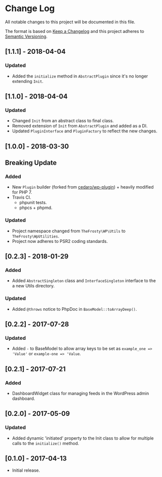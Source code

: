 # Change Log
All notable changes to this project will be documented in this file.

The format is based on [Keep a Changelog](http://keepachangelog.com/)
and this project adheres to [Semantic Versioning](http://semver.org/).

## [1.1.1] - 2018-04-04
### Updated
- Added the `initialize` method in `AbstractPlugin` since it's no longer extending `Init`.

## [1.1.0] - 2018-04-04
### Updated
- Changed `Init` from an abstract class to final class.
- Removed extension of `Init` from `AbstractPlugin` and added as a DI.
- Updated `PluginInterface` and `PluginFactory` to reflect the new changes.

## [1.0.0] - 2018-03-30
## Breaking Update
### Added
- New `Plugin` builder (forked from [cedaro/wp-plugin](https://github.com/cedaro/wp-plugin)) + heavily modified for PHP 7.
- Travis CI.
  - phpunit tests.
  - phpcs + phpmd.

### Updated
- Project namespace changed from `TheFrosty\WP\Utils` to `TheFrosty\WpUtilities`.
- Project now adheres to PSR2 coding standards.

## [0.2.3] - 2018-01-29
### Added
- Added `AbstractSingleton` class and `InterfaceSingleton` interface to the a new Utils directory.
### Updated
- Added `@throws` notice to PhpDoc in `BaseModel::toArrayDeep()`.

## [0.2.2] - 2017-07-28
### Updated
- Added `-` to BaseModel to allow array keys to be set as `example_one => 'Value'` or `example-one => 'Value`.

## [0.2.1] - 2017-07-21
### Added
- DashboardWidget class for managing feeds in the WordPress admin dashboard.

## [0.2.0] - 2017-05-09
### Updated
- Added dynamic 'initiated' property to the Init class to allow for multiple
    calls to the `initialize()` method.

## [0.1.0] - 2017-04-13
- Initial release.
